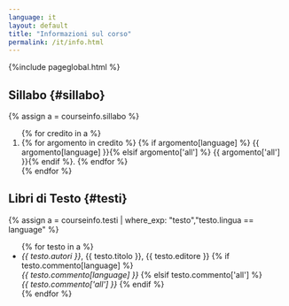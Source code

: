 ```yaml
---
language: it
layout: default
title: "Informazioni sul corso"
permalink: /it/info.html
---
```


{%include pageglobal.html %}



## Sillabo {#sillabo}

{% assign a =  courseinfo.sillabo  %}
<ol>
{% for credito in a %} <li> {% for argomento in credito %}
{% if argomento[language] %}   {{ argomento[language] }}{% elsif argomento['all'] %}   {{ argomento['all'] }}{% endif %}. {% endfor %}</li>{% endfor %}</ol>


## Libri di Testo  {#testi}
{% assign a =  courseinfo.testi | where_exp: "testo","testo.lingua == language" %}
<ul>
{% for testo in a %}<li> <em>{{ testo.autori }}</em>, {{ testo.titolo }}, {{ testo.editore }}   
{% if testo.commento[language] %}   <br/><em>{{ testo.commento[language] }}</em>
{% elsif testo.commento['all'] %}   <br/><em>{{ testo.commento['all'] }}</em> 
{% endif %}</li>{% endfor %}
</ul>
